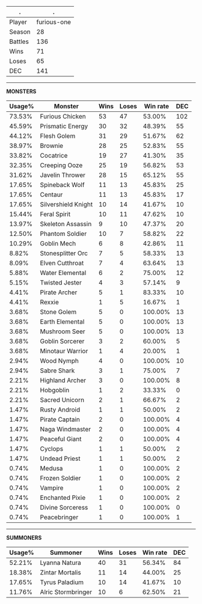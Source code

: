 .|.
|-|-
Player|furious-one
Season|28
Battles|136
Wins|71
Loses|65
DEC|141

---
**MONSTERS**

Usage%|Monster|Wins|Loses|Win rate|DEC|
-|-|-|-|-|-|
73.53%|Furious Chicken|53|47|53.00%|102|
45.59%|Prismatic Energy|30|32|48.39%|55|
44.12%|Flesh Golem|31|29|51.67%|62|
38.97%|Brownie|28|25|52.83%|55|
33.82%|Cocatrice|19|27|41.30%|35|
32.35%|Creeping Ooze|25|19|56.82%|53|
31.62%|Javelin Thrower|28|15|65.12%|55|
17.65%|Spineback Wolf|11|13|45.83%|25|
17.65%|Centaur|11|13|45.83%|17|
17.65%|Silvershield Knight|10|14|41.67%|10|
15.44%|Feral Spirit|10|11|47.62%|10|
13.97%|Skeleton Assassin|9|10|47.37%|20|
12.50%|Phantom Soldier|10|7|58.82%|22|
10.29%|Goblin Mech|6|8|42.86%|11|
8.82%|Stonesplitter Orc|7|5|58.33%|13|
8.09%|Elven Cutthroat|7|4|63.64%|13|
5.88%|Water Elemental|6|2|75.00%|12|
5.15%|Twisted Jester|4|3|57.14%|9|
4.41%|Pirate Archer|5|1|83.33%|10|
4.41%|Rexxie|1|5|16.67%|1|
3.68%|Stone Golem|5|0|100.00%|13|
3.68%|Earth Elemental|5|0|100.00%|13|
3.68%|Mushroom Seer|5|0|100.00%|13|
3.68%|Goblin Sorcerer|3|2|60.00%|5|
3.68%|Minotaur Warrior|1|4|20.00%|1|
2.94%|Wood Nymph|4|0|100.00%|10|
2.94%|Sabre Shark|3|1|75.00%|7|
2.21%|Highland Archer|3|0|100.00%|8|
2.21%|Hobgoblin|1|2|33.33%|0|
2.21%|Sacred Unicorn|2|1|66.67%|2|
1.47%|Rusty Android|1|1|50.00%|2|
1.47%|Pirate Captain|2|0|100.00%|4|
1.47%|Naga Windmaster|2|0|100.00%|4|
1.47%|Peaceful Giant|2|0|100.00%|4|
1.47%|Cyclops|1|1|50.00%|2|
1.47%|Undead Priest|1|1|50.00%|2|
0.74%|Medusa|1|0|100.00%|2|
0.74%|Frozen Soldier|1|0|100.00%|2|
0.74%|Vampire|1|0|100.00%|2|
0.74%|Enchanted Pixie|1|0|100.00%|2|
0.74%|Divine Sorceress|1|0|100.00%|0|
0.74%|Peacebringer|1|0|100.00%|1|

---
**SUMMONERS**

Usage%|Summoner|Wins|Loses|Win rate|DEC|
-|-|-|-|-|-|
52.21%|Lyanna Natura|40|31|56.34%|84|
18.38%|Zintar Mortalis|11|14|44.00%|25|
17.65%|Tyrus Paladium|10|14|41.67%|10|
11.76%|Alric Stormbringer|10|6|62.50%|21|
